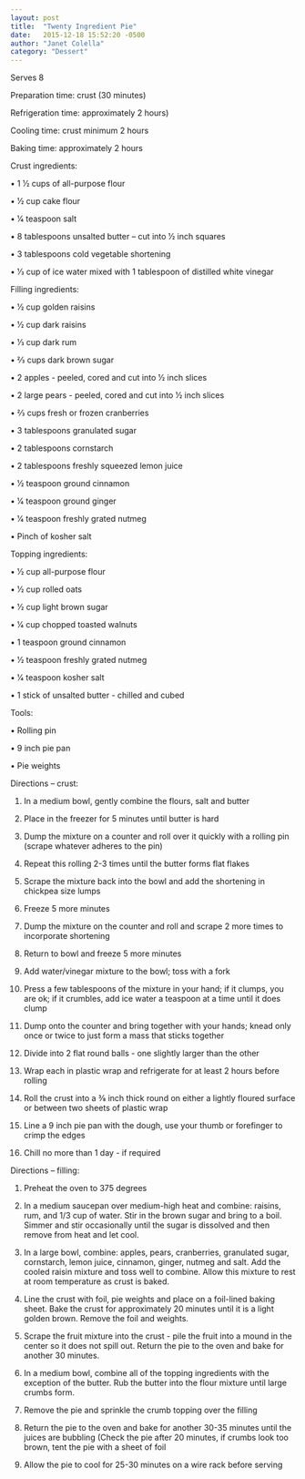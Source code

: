 ```yaml
---
layout: post
title:  "Twenty Ingredient Pie"
date:   2015-12-18 15:52:20 -0500
author: "Janet Colella"
category: "Dessert"
---
```

Serves 8

Preparation time: crust (30 minutes) 

Refrigeration time: approximately 2 hours) 

Cooling time: crust minimum 2 hours 

Baking time: approximately 2 hours

Crust ingredients:

• 1 1⁄2 cups of all-purpose flour 

• 1⁄2 cup cake flour 

• 1⁄4 teaspoon salt 

• 8 tablespoons unsalted butter – cut into 1⁄2 inch squares

• 3 tablespoons cold vegetable shortening

• 1⁄3 cup of ice water mixed with 1 tablespoon of distilled white vinegar

Filling ingredients:

• 1⁄2 cup golden raisins

• 1⁄2 cup dark raisins

• 1⁄3 cup dark rum

• 2⁄3 cups dark brown sugar

• 2 apples - peeled, cored and cut into 1⁄2 inch slices

• 2 large pears - peeled, cored and cut into 1⁄2 inch slices

• 2⁄3 cups fresh or frozen cranberries

• 3 tablespoons granulated sugar

• 2 tablespoons cornstarch

• 2 tablespoons freshly squeezed lemon juice

• 1⁄2 teaspoon ground cinnamon

• 1⁄4 teaspoon ground ginger

• 1⁄4 teaspoon freshly grated nutmeg

• Pinch of kosher salt

Topping ingredients:

• 1⁄2 cup all-purpose flour

• 1⁄2 cup rolled oats

• 1⁄2 cup light brown sugar

• 1⁄4 cup chopped toasted walnuts

• 1 teaspoon ground cinnamon

• 1⁄2 teaspoon freshly grated nutmeg

• 1⁄4 teaspoon kosher salt

• 1 stick of unsalted butter - chilled and cubed

Tools:

• Rolling pin

• 9 inch pie pan

• Pie weights

Directions – crust:

1. In a medium bowl, gently combine the flours, salt and butter

2. Place in the freezer for 5 minutes until butter is hard

3. Dump the mixture on a counter and roll over it quickly with a rolling pin (scrape whatever adheres to the pin)

4. Repeat this rolling 2-3 times until the butter forms flat flakes

5. Scrape the mixture back into the bowl and add the shortening in chickpea size lumps

6. Freeze 5 more minutes

7. Dump the mixture on the counter and roll and scrape 2 more times to incorporate shortening

8. Return to bowl and freeze 5 more minutes

9. Add water/vinegar mixture to the bowl; toss with a fork

10. Press a few tablespoons of the mixture in your hand; if it clumps, you are ok; if it crumbles, add ice water a teaspoon at a time until it does clump

11. Dump onto the counter and bring together with your hands; knead only once or twice to just form a mass that sticks together

12. Divide into 2 flat round balls - one slightly larger than the other

13. Wrap each in plastic wrap and refrigerate for at least 2 hours before rolling

14. Roll the crust into a 3⁄8 inch thick round on either a lightly floured surface or between two sheets of plastic wrap

15. Line a 9 inch pie pan with the dough, use your thumb or forefinger to crimp the edges

16. Chill no more than 1 day - if required

Directions – filling:

1. Preheat the oven to 375 degrees

2. In a medium saucepan over medium-high heat and combine: raisins, rum, and 1/3 cup of water. Stir in the brown sugar and bring to a boil. Simmer and stir occasionally until the sugar is dissolved and then remove from heat and let cool.

3. In a large bowl, combine: apples, pears, cranberries, granulated sugar, cornstarch, lemon juice, cinnamon, ginger, nutmeg and salt. Add the cooled raisin mixture and toss well to combine. Allow this mixture to rest at room temperature as crust is baked.

4. Line the crust with foil, pie weights and place on a foil-lined baking sheet. Bake the crust for approximately 20 minutes until it is a light golden brown. Remove the foil and weights.

5. Scrape the fruit mixture into the crust - pile the fruit into a mound in the center so it does not spill out. Return the pie to the oven and bake for another 30 minutes.

6. In a medium bowl, combine all of the topping ingredients with the exception of the butter. Rub the butter into the flour mixture until large crumbs form.

7. Remove the pie and sprinkle the crumb topping over the filling

8. Return the pie to the oven and bake for another 30-35 minutes until the juices are bubbling (Check the pie after 20 minutes, if crumbs look too brown, tent the pie with a sheet of foil

9. Allow the pie to cool for 25-30 minutes on a wire rack before serving